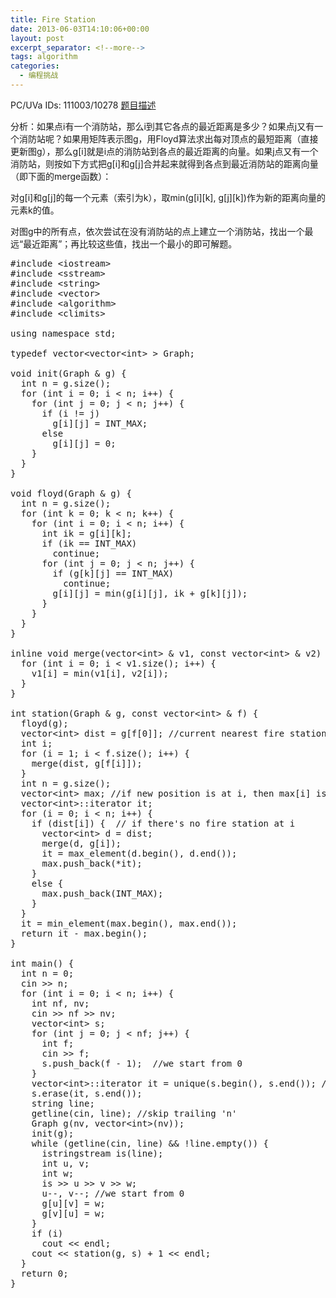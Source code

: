 ```yaml
---
title: Fire Station
date: 2013-06-03T14:10:06+00:00
layout: post
excerpt_separator: <!--more-->
tags: algorithm
categories:
  - 编程挑战
---
```

PC/UVa IDs: 111003/10278 <a href="http://uva.onlinejudge.org/index.php?option=com_onlinejudge&#038;Itemid=8&#038;category=38&#038;page=show_problem&#038;problem=1219" target="_blank">题目描述</a>

分析：如果点i有一个消防站，那么i到其它各点的最近距离是多少？如果点j又有一个消防站呢？如果用矩阵表示图g，用Floyd算法求出每对顶点的最短距离（直接更新图g），那么g[i]就是i点的消防站到各点的最近距离的向量。如果j点又有一个消防站，则按如下方式把g[i]和g[j]合并起来就得到各点到最近消防站的距离向量（即下面的merge函数）：
  
对g\[i]和g[j]的每一个元素（索引为k），取min(g[i\]\[k\], g\[j\]\[k\])作为新的距离向量的元素k的值。<!--more-->


  
对图g中的所有点，依次尝试在没有消防站的点上建立一个消防站，找出一个最远“最近距离”；再比较这些值，找出一个最小的即可解题。

<pre class="brush: cpp; title: ; notranslate" title="">#include &lt;iostream&gt;
#include &lt;sstream&gt;
#include &lt;string&gt;
#include &lt;vector&gt;
#include &lt;algorithm&gt;
#include &lt;climits&gt;

using namespace std;

typedef vector&lt;vector&lt;int&gt; &gt; Graph;

void init(Graph & g) {
  int n = g.size();
  for (int i = 0; i &lt; n; i++) {
    for (int j = 0; j &lt; n; j++) {
      if (i != j)
        g[i][j] = INT_MAX;
      else
        g[i][j] = 0;
    }
  }
}

void floyd(Graph & g) {
  int n = g.size();
  for (int k = 0; k &lt; n; k++) {
    for (int i = 0; i &lt; n; i++) {
      int ik = g[i][k];
      if (ik == INT_MAX)
        continue;
      for (int j = 0; j &lt; n; j++) {
        if (g[k][j] == INT_MAX)
          continue;
        g[i][j] = min(g[i][j], ik + g[k][j]);
      }
    }
  }
}

inline void merge(vector&lt;int&gt; & v1, const vector&lt;int&gt; & v2) {
  for (int i = 0; i &lt; v1.size(); i++) {
    v1[i] = min(v1[i], v2[i]);
  }
}

int station(Graph & g, const vector&lt;int&gt; & f) {
  floyd(g);
  vector&lt;int&gt; dist = g[f[0]]; //current nearest fire station distance vector.
  int i;
  for (i = 1; i &lt; f.size(); i++) {
    merge(dist, g[f[i]]);
  }
  int n = g.size();
  vector&lt;int&gt; max; //if new position is at i, then max[i] is the max nearest distance
  vector&lt;int&gt;::iterator it;
  for (i = 0; i &lt; n; i++) {
    if (dist[i]) {  // if there's no fire station at i
      vector&lt;int&gt; d = dist;
      merge(d, g[i]);
      it = max_element(d.begin(), d.end());
      max.push_back(*it);
    }
    else {
      max.push_back(INT_MAX);
    }
  }
  it = min_element(max.begin(), max.end());
  return it - max.begin();
}

int main() {
  int n = 0;
  cin &gt;&gt; n;
  for (int i = 0; i &lt; n; i++) {
    int nf, nv;
    cin &gt;&gt; nf &gt;&gt; nv;
    vector&lt;int&gt; s;
    for (int j = 0; j &lt; nf; j++) {
      int f;
      cin &gt;&gt; f;
      s.push_back(f - 1);  //we start from 0
    }
    vector&lt;int&gt;::iterator it = unique(s.begin(), s.end()); //it says fire stations may overlap
    s.erase(it, s.end());
    string line;
    getline(cin, line); //skip trailing 'n'
    Graph g(nv, vector&lt;int&gt;(nv));
    init(g);
    while (getline(cin, line) && !line.empty()) {
      istringstream is(line);
      int u, v;
      int w;
      is &gt;&gt; u &gt;&gt; v &gt;&gt; w;
      u--, v--; //we start from 0
      g[u][v] = w;
      g[v][u] = w;
    }
    if (i)
      cout &lt;&lt; endl;
    cout &lt;&lt; station(g, s) + 1 &lt;&lt; endl;
  }
  return 0;
}
</pre>

<div class="addtoany_share_save_container addtoany_content_bottom">
  <div class="a2a_kit a2a_kit_size_32 addtoany_list a2a_target" id="wpa2a_28">
    <a class="a2a_button_facebook" href="http://www.addtoany.com/add_to/facebook?linkurl=http%3A%2F%2Fkuangtong.me%2F2013%2F06%2F03%2Ffire-station%2F&linkname=Fire%20Station" title="Facebook" rel="nofollow" target="_blank"></a><a class="a2a_button_twitter" href="http://www.addtoany.com/add_to/twitter?linkurl=http%3A%2F%2Fkuangtong.me%2F2013%2F06%2F03%2Ffire-station%2F&linkname=Fire%20Station" title="Twitter" rel="nofollow" target="_blank"></a><a class="a2a_button_google_plus" href="http://www.addtoany.com/add_to/google_plus?linkurl=http%3A%2F%2Fkuangtong.me%2F2013%2F06%2F03%2Ffire-station%2F&linkname=Fire%20Station" title="Google+" rel="nofollow" target="_blank"></a><a class="a2a_button_sina_weibo" href="http://www.addtoany.com/add_to/sina_weibo?linkurl=http%3A%2F%2Fkuangtong.me%2F2013%2F06%2F03%2Ffire-station%2F&linkname=Fire%20Station" title="Sina Weibo" rel="nofollow" target="_blank"></a><a class="a2a_dd addtoany_share_save" href="https://www.addtoany.com/share_save"></a>
  </div>
</div>